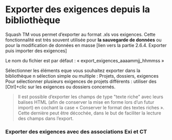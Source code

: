 # Exporter des exigences depuis la bibliothèque


Squash TM vous permet d’exporter au format .xls vos exigences. Cette fonctionnalité est très souvent utilisée pour **la sauvegarde de données** ou pour la modification de données en masse [lien vers la partie 2.6.4. Exporter puis importer des exigences]

Le nom du fichier est par défaut : « export_exigences_aaaammjj_hhmmss »

Sélectionner les éléments eque vous souhaitez exporter dans la bibliothèque n sélection simple ou multiple : Projets, dossiers, exigences
Pour sélectionner plusieurs exigences de projets différents : utiliser des [Ctrl]+clic sur les exigences ou dossiers concernés.


> Il est possible d’exporter les champs de type "texte riche" avec leurs balises HTML (afin de conserver la mise en forme lors d’un futur import)  en cochant la case « Conserver le format des textes riches ». Cette dernière peut être décochée, dans le but de faciliter la lecture des champs dans  l’export.


### Exporter des exigences avec des associations Exi et CT
<!--stackedit_data:
eyJoaXN0b3J5IjpbLTE3MTQ0NjI3NDIsMTA4NTIwOTI0OCwtMT
k4NjEwMDMzOCwtMTg4OTcyMDEwNywxOTI5MzM3MDU3LDE3MDc4
Mzc3NzEsLTEzNTQ4MjkxOTBdfQ==
-->
